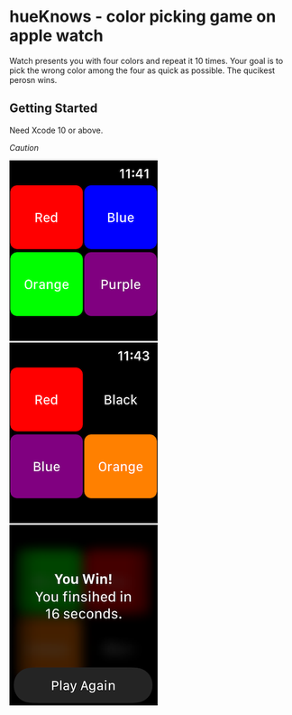 # hueKnows - color picking game on apple watch

Watch presents you with four colors and repeat it 10 times. Your goal is to pick the wrong color among the four as quick as possible. The qucikest perosn wins. 

## Getting Started

Need Xcode 10 or above. 

*Caution*

![](https://github.com/HongbeomPark/hueKnows/blob/master/images/Simulator%20Screen%20Shot%20-%20Apple%20Watch%20Series%204%20-%2044mm%20-%202019-04-24%20at%2023.41.58.png)&nbsp;![](https://github.com/HongbeomPark/hueKnows/blob/master/images/Simulator%20Screen%20Shot%20-%20Apple%20Watch%20Series%204%20-%2044mm%20-%202019-04-24%20at%2023.43.53.png)&nbsp;![](https://github.com/HongbeomPark/hueKnows/blob/master/images/Simulator%20Screen%20Shot%20-%20Apple%20Watch%20Series%204%20-%2044mm%20-%202019-04-24%20at%2023.42.53.png)

